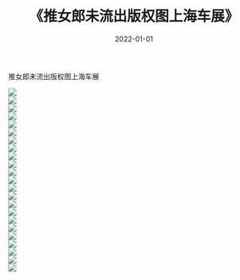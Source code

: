 ﻿---
layout: post
title:  《推女郎未流出版权图上海车展》
date:   2022-01-01
img: http://img.660000.xyz/Sharelink/性感/2022/推女郎未流出版权图上海车展/000.jpg
categories: [美女, 清纯, 唯美]
---

推女郎未流出版权图上海车展

  ![](http://img.660000.xyz/Sharelink/性感/2022/推女郎未流出版权图上海车展/001.jpg) <br> ![](http://img.660000.xyz/Sharelink/性感/2022/推女郎未流出版权图上海车展/002.jpg) <br> ![](http://img.660000.xyz/Sharelink/性感/2022/推女郎未流出版权图上海车展/003.jpg) <br> ![](http://img.660000.xyz/Sharelink/性感/2022/推女郎未流出版权图上海车展/004.jpg) <br> ![](http://img.660000.xyz/Sharelink/性感/2022/推女郎未流出版权图上海车展/005.jpg) <br> ![](http://img.660000.xyz/Sharelink/性感/2022/推女郎未流出版权图上海车展/006.jpg) <br> ![](http://img.660000.xyz/Sharelink/性感/2022/推女郎未流出版权图上海车展/007.jpg) <br> ![](http://img.660000.xyz/Sharelink/性感/2022/推女郎未流出版权图上海车展/008.jpg) <br> ![](http://img.660000.xyz/Sharelink/性感/2022/推女郎未流出版权图上海车展/009.jpg) <br> ![](http://img.660000.xyz/Sharelink/性感/2022/推女郎未流出版权图上海车展/010.jpg) <br> ![](http://img.660000.xyz/Sharelink/性感/2022/推女郎未流出版权图上海车展/011.jpg) <br> ![](http://img.660000.xyz/Sharelink/性感/2022/推女郎未流出版权图上海车展/012.jpg) <br> ![](http://img.660000.xyz/Sharelink/性感/2022/推女郎未流出版权图上海车展/013.jpg) <br> ![](http://img.660000.xyz/Sharelink/性感/2022/推女郎未流出版权图上海车展/014.jpg) <br> ![](http://img.660000.xyz/Sharelink/性感/2022/推女郎未流出版权图上海车展/015.jpg) <br> ![](http://img.660000.xyz/Sharelink/性感/2022/推女郎未流出版权图上海车展/016.jpg) <br> ![](http://img.660000.xyz/Sharelink/性感/2022/推女郎未流出版权图上海车展/017.jpg) <br> ![](http://img.660000.xyz/Sharelink/性感/2022/推女郎未流出版权图上海车展/018.jpg) <br> ![](http://img.660000.xyz/Sharelink/性感/2022/推女郎未流出版权图上海车展/019.jpg) <br> ![](http://img.660000.xyz/Sharelink/性感/2022/推女郎未流出版权图上海车展/020.jpg) <br> ![](http://img.660000.xyz/Sharelink/性感/2022/推女郎未流出版权图上海车展/021.jpg) <br> ![](http://img.660000.xyz/Sharelink/性感/2022/推女郎未流出版权图上海车展/022.jpg) <br> ![](http://img.660000.xyz/Sharelink/性感/2022/推女郎未流出版权图上海车展/023.jpg) <br>